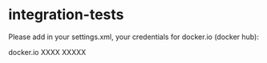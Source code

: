 # integration-tests

Please add in your settings.xml, your credentials for docker.io (docker hub): 

 <servers>
   <server>
        <id>docker.io</id>
        <username>XXXX</username>
        <password>XXXXX</password>
   </server>
 </servers>

